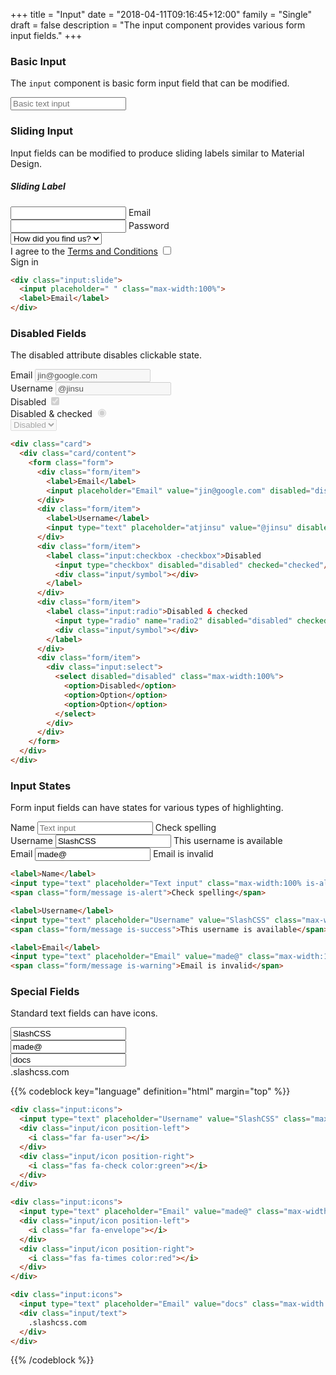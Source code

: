 +++
title = "Input"
date = "2018-04-11T09:16:45+12:00"
family = "Single"
draft = false
description = "The input component provides various form input fields."
+++

### Basic Input

The `input` component is basic form input field that can be modified.

<input type="text" placeholder="Basic text input" class="input">

### Sliding Input

Input fields can be modified to produce sliding labels similar to Material Design.

<div class="max-width:400px padding-y:u6">
  <div class="card elevate">
    <form class="form">
      <div class="card/content">
        <h5 class="font font-weight:medium margin-bottom:u4 align:center">Sliding Label</h5>
        <div class="form/item">
          <div class="input:slide">
            <input type="email" placeholder=" " class="max-width:100%">
            <label>Email</label>
          </div>
        </div>
        <div class="form/item">
          <div class="input:slide">
            <input type="password" placeholder=" " class="max-width:100%">
            <label>Password</label>
          </div>
        </div>
        <div class="form/item">
          <div class="input:slide-select max-width:100%" label="What's your favourite ice cream?">
            <select>
              <option>How did you find us?</option>
              <option>Vanilla</option>
              <option>Strawberry</option>
            </select>
          </div>
        </div>
        <div class="form/item">
          <label class="input:checkbox">
            I agree to the <a href="#">Terms and Conditions</a>
            <input type="checkbox"/>
            <div class="input/symbol"></div>
          </label>
        </div>
      </div>
      <div class="card/footer padding:u0">
        <a class="button button-style:flat fill:blue width:100% border-radius:sharp border-radius-bottom">
          Sign in
        </a>
      </div>
    </form>
  </div>
</div>

```html
<div class="input:slide">
  <input placeholder=" " class="max-width:100%">
  <label>Email</label>
</div>
```

### Disabled Fields

The disabled attribute disables clickable state.

<div class="max-width:400px padding-y:u6">
  <div class="card">
    <div class="card/content">
      <form class="form">
        <div class="form/item">
          <label>Email</label>
          <input placeholder="Email" value="jin@google.com" disabled="disabled" class="max-width:100%">
        </div>
        <div class="form/item">
          <label>Username</label>
          <input type="text" placeholder="atjinsu" value="@jinsu" disabled="disabled" class="max-width:100%">
        </div>
        <div class="form/item">
          <label class="input:checkbox">Disabled
            <input type="checkbox" disabled="disabled" checked="checked"/>
            <div class="input/symbol"></div>
          </label>
        </div>
        <div class="form/item">
          <label class="input:radio">Disabled & checked
            <input type="radio" name="radio2" disabled="disabled" checked="checked"/>
            <div class="input/symbol"></div>
          </label>
        </div>
        <div class="form/item">
          <div class="input:select">
            <select disabled="disabled" class="max-width:100%">
              <option>Disabled</option>
              <option>Option</option>
              <option>Option</option>
            </select>
          </div>
        </div>
      </form>
    </div>
  </div>
</div>

```html
<div class="card">
  <div class="card/content">
    <form class="form">
      <div class="form/item">
        <label>Email</label>
        <input placeholder="Email" value="jin@google.com" disabled="disabled" class="max-width:100%">
      </div>
      <div class="form/item">
        <label>Username</label>
        <input type="text" placeholder="atjinsu" value="@jinsu" disabled="disabled" class="max-width:100%">
      </div>
      <div class="form/item">
        <label class="input:checkbox -checkbox">Disabled
          <input type="checkbox" disabled="disabled" checked="checked"/>
          <div class="input/symbol"></div>
        </label>
      </div>
      <div class="form/item">
        <label class="input:radio">Disabled & checked
          <input type="radio" name="radio2" disabled="disabled" checked="checked"/>
          <div class="input/symbol"></div>
        </label>
      </div>
      <div class="form/item">
        <div class="input:select">
          <select disabled="disabled" class="max-width:100%">
            <option>Disabled</option>
            <option>Option</option>
            <option>Option</option>
          </select>
        </div>
      </div>
    </form>
  </div>
</div>
```

### Input States

Form input fields can have states for various types of highlighting.

<div class="max-width:400px padding-y:u6">
  <div class="card elevate">
    <div class="card/content">
      <form class="form">
        <div class="form/item">
          <label>Name</label>
          <input type="text" placeholder="Text input" class="input max-width:100% is-alert">
          <span class="form/message is-alert">Check spelling</span>
        </div>
        <div class="form/item">
          <label>Username</label>
          <input type="text" placeholder="Username" value="SlashCSS" class="input max-width:100% is-success">
          <span class="form/message is-success">This username is available</span>
        </div>
        <div class="form/item">
          <label>Email</label>
          <input type="text" placeholder="Email" value="made@" class="input max-width:100% is-warning">
          <span class="form/message is-warning">Email is invalid</span>
        </div>
      </form>
    </div>
  </div>
</div>

```html
<label>Name</label>
<input type="text" placeholder="Text input" class="max-width:100% is-alert">
<span class="form/message is-alert">Check spelling</span>

<label>Username</label>
<input type="text" placeholder="Username" value="SlashCSS" class="max-width:100% is-success">
<span class="form/message is-success">This username is available</span>

<label>Email</label>
<input type="text" placeholder="Email" value="made@" class="max-width:100% is-warning">
<span class="form/message is-warning">Email is invalid</span>
```


### Special Fields

Standard text fields can have icons.

<div class="max-width:400px padding-y:u6">
  <div class="card elevate">
    <div class="card/content">
      <form class="form">
        <div class="form/item">
          <div class="input:icons">
            <input type="text" placeholder="Username" value="SlashCSS" class="max-width:100% padding-left:u10">
            <div class="input/icon position-left">
              <i class="far fa-user"></i>
            </div>
            <div class="input/icon position-right">
              <i class="fas fa-check color:green"></i>
            </div>
          </div>
        </div>
        <div class="form/item">
          <div class="input:icons">
            <input type="text" placeholder="Email" value="made@" class="max-width:100% padding-left:u10">
            <div class="input/icon position-left">
              <i class="far fa-envelope"></i>
            </div>
            <div class="input/icon position-right">
              <i class="fas fa-times color:red"></i>
            </div>
          </div>
        </div>
        <div class="form/item">
          <div class="input:icons">
            <input type="text" placeholder="Email" value="docs" class="max-width:100% padding-right:u14 padding-left:u4">
            <div class="input/text">
              .slashcss.com
            </div>
          </div>
        </div>
      </form>
    </div>
  </div>
</div>

{{% codeblock key="language" definition="html" margin="top" %}}
```html
<div class="input:icons">
  <input type="text" placeholder="Username" value="SlashCSS" class="max-width:100% padding-left:u10">
  <div class="input/icon position-left">
    <i class="far fa-user"></i>
  </div>
  <div class="input/icon position-right">
    <i class="fas fa-check color:green"></i>
  </div>
</div>

<div class="input:icons">
  <input type="text" placeholder="Email" value="made@" class="max-width:100% padding-left:u10">
  <div class="input/icon position-left">
    <i class="far fa-envelope"></i>
  </div>
  <div class="input/icon position-right">
    <i class="fas fa-times color:red"></i>
  </div>
</div>

<div class="input:icons">
  <input type="text" placeholder="Email" value="docs" class="max-width:100% padding-right:u14 padding-left:u4">
  <div class="input/text">
    .slashcss.com
  </div>
</div>
```
{{% /codeblock %}}
